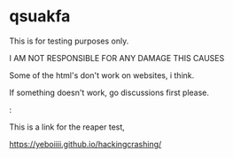 # qsuakfa
This is for testing purposes only.

I AM NOT RESPONSIBLE FOR ANY DAMAGE THIS CAUSES

Some of the html's don't work on websites, i think.

If something doesn't work, go discussions first please.

:

This is a link for the reaper test,

https://yeboiiii.github.io/hackingcrashing/

